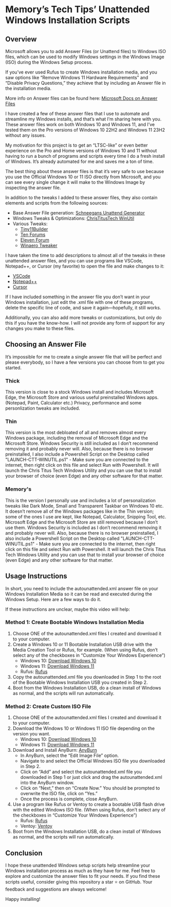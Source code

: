 # Memory’s Tech Tips’ Unattended Windows Installation Scripts

## Overview
Microsoft allows you to add Answer Files (or Unattend files) to Windows ISO files, which can be used to modify Windows settings in the Windows Image (ISO) during the Windows Setup process.

If you’ve ever used Rufus to create Windows installation media, and you saw options like “Remove Windows 11 Hardware Requirements” and “Disable Privacy Questions,” they achieve that by including an Answer file in the installation media.

More info on Answer files can be found here: [Microsoft Docs on Answer Files](https://learn.microsoft.com/en-us/windows-hardware/manufacture/desktop/update-windows-settings-and-scripts-create-your-own-answer-file-sxs?view=windows-11)

I have created a few of these answer files that I use to automate and streamline my Windows installs, and that’s what I’m sharing here with you. These answer files work on both Windows 10 and Windows 11, and I’ve tested them on the Pro versions of Windows 10 22H2 and Windows 11 23H2 without any issues.

My motivation for this project is to get an “LTSC-like” or even better experience on the Pro and Home versions of Windows 10 and 11 without having to run a bunch of programs and scripts every time I do a fresh install of Windows. It’s already automated for me and saves me a ton of time.

The best thing about these answer files is that it’s very safe to use because you use the Official Windows 10 or 11 ISO directly from Microsoft, and you can see every single change it will make to the Windows Image by inspecting the answer file.

In addition to the tweaks I added to these answer files, they also contain elements and scripts from the following sources:
- Base Answer File generation: [Schneegans Unattend Generator](https://schneegans.de/windows/unattend-generator/)
- Windows Tweaks & Optimizations: [ChrisTitusTech WinUtil](https://github.com/ChrisTitusTech/winutil)
- Various Tweaks:
  - [Tiny11Builder](https://github.com/ntdevlabs/tiny11builder)
  - [Ten Forums](https://www.tenforums.com/)
  - [Eleven Forum](https://www.elevenforum.com/)
  - [Winaero Tweaker](https://winaerotweaker.com/)

I have taken the time to add descriptions to almost all of the tweaks in these unattended answer files, and you can use programs like VSCode, Notepad++, or Cursor (my favorite) to open the file and make changes to it:
- [VSCode](https://code.visualstudio.com/)
- [Notepad++](https://notepad-plus-plus.org/downloads/)
- [Cursor](https://www.cursor.com/)

If I have included something in the answer file you don’t want in your Windows installation, just edit the .xml file with one of these programs, delete the specific line of code, and save it again—hopefully, it still works.

Additionally, you can also add more tweaks or customizations, but only do this if you have the know-how. I will not provide any form of support for any changes you make to these files.

## Choosing an Answer File
It’s impossible for me to create a single answer file that will be perfect and please everybody, so I have a few versions you can choose from to get you started.

### Thick
This version is close to a stock Windows install and includes Microsoft Edge, the Microsoft Store and various useful preinstalled Windows apps. (Notepad, Paint, Calculator etc.)
Privacy, performance and some personlization tweaks are included.

### Thin
This version is the most debloated of all and removes almost every Windows package, including the removal of Microsoft Edge and the Microsoft Store. Windows Security is still included as I don’t recommend removing it and probably never will.
Also, because there is no browser preinstalled, I also include a Powershell Script on the Desktop called "LAUNCH-CTT-WINUTIL.ps1" - Make sure you are connected to the internet, then right click on this file and select Run with Powershell. 
It will launch the Chris Titus Tech Windows Utility and you can use that to install your browser of choice (even Edge) and any other software for that matter. 

### Memory's
This is the version I personally use and includes a lot of personalization tweaks like Dark Mode, Small and Transparent Taskbar on Windows 10 etc.
It doesn’t remove all of the Windows packages like in the Thin version; some of the ones I use are kept, like Notepad, Calculator, Snipping Tool, etc. 
Microsoft Edge and the Microsoft Store are still removed because I don’t use them. Windows Security is included as I don’t recommend removing it and probably never will.
Also, because there is no browser preinstalled, I also include a Powershell Script on the Desktop called "LAUNCH-CTT-WINUTIL.ps1" - Make sure you are connected to the internet, then right click on this file and select Run with Powershell. 
It will launch the Chris Titus Tech Windows Utility and you can use that to install your browser of choice (even Edge) and any other software for that matter. 

## Usage Instructions
In short, you need to include the autounattended.xml answer file on your Windows Installation Media so it can be read and executed during the Windows Setup. Here are a few ways to do it.

If these instructions are unclear, maybe this video will help:

### Method 1: Create Bootable Windows Installation Media
1. Choose ONE of the autounattended.xml files I created and download it to your computer.
2. Create a Windows 10 or 11 Bootable Installation USB drive with the Media Creation Tool or Rufus, for example. (When using Rufus, don’t select any of the checkboxes in “Customize Your Windows Experience”)
   - Windows 10: [Download Windows 10](https://www.microsoft.com/en-us/software-download/windows10)
   - Windows 11: [Download Windows 11](https://www.microsoft.com/en-us/software-download/windows11)
   - Rufus: [Rufus](https://rufus.ie/en/)
3. Copy the autounattended.xml file you downloaded in Step 1 to the root of the Bootable Windows Installation USB you created in Step 2.
4. Boot from the Windows Installation USB, do a clean install of Windows as normal, and the scripts will run automatically.

### Method 2: Create Custom ISO File
1. Choose ONE of the autounattended.xml files I created and download it to your computer.
2. Download the Windows 10 or Windows 11 ISO file depending on the version you want.
   - Windows 10: [Download Windows 10](https://www.microsoft.com/en-us/software-download/windows10)
   - Windows 11: [Download Windows 11](https://www.microsoft.com/en-us/software-download/windows11)
3. Download and Install AnyBurn: [AnyBurn](https://anyburn.com/download.php)
   - In AnyBurn, select the “Edit Image File” option.
   - Navigate to and select the Official Windows ISO file you downloaded in Step 2.
   - Click on “Add” and select the autounattended.xml file you downloaded in Step 1 or just click and drag the autounattended.xml into the AnyBurn window.
   - Click on “Next,” then on “Create Now.” You should be prompted to overwrite the ISO file, click on “Yes.”
   - Once the process is complete, close AnyBurn.
4. Use a program like Rufus or Ventoy to create a bootable USB flash drive with the edited Windows ISO file. (When using Rufus, don’t select any of the checkboxes in “Customize Your Windows Experience”)
   - Rufus: [Rufus](https://rufus.ie/en/)
   - Ventoy: [Ventoy](https://www.ventoy.net/)
5. Boot from the Windows Installation USB, do a clean install of Windows as normal, and the scripts will run automatically.

## Conclusion
I hope these unattended Windows setup scripts help streamline your Windows installation process as much as they have for me. Feel free to explore and customize the answer files to fit your needs. If you find these scripts useful, consider giving this repository a star ⭐ on GitHub. Your feedback and suggestions are always welcome!

Happy installing!
